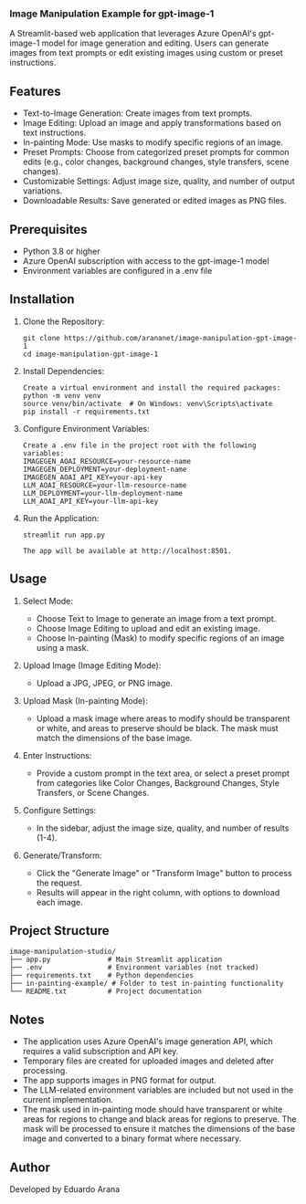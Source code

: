 ### Image Manipulation Example for gpt-image-1

A Streamlit-based web application that leverages Azure OpenAI's gpt-image-1 model for image generation and editing. Users can generate images from text prompts or edit existing images using custom or preset instructions.

## Features

- Text-to-Image Generation: Create images from text prompts.
- Image Editing: Upload an image and apply transformations based on text instructions.
- In-painting Mode: Use masks to modify specific regions of an image.
- Preset Prompts: Choose from categorized preset prompts for common edits (e.g., color changes, background changes, style transfers, scene changes).
- Customizable Settings: Adjust image size, quality, and number of output variations.
- Downloadable Results: Save generated or edited images as PNG files.

## Prerequisites

- Python 3.8 or higher
- Azure OpenAI subscription with access to the gpt-image-1 model
- Environment variables are configured in a .env file

## Installation

1. Clone the Repository:
   ```
   git clone https://github.com/arananet/image-manipulation-gpt-image-1
   cd image-manipulation-gpt-image-1
   ```

3. Install Dependencies:
   ```
   Create a virtual environment and install the required packages:
   python -m venv venv
   source venv/bin/activate  # On Windows: venv\Scripts\activate
   pip install -r requirements.txt

   ```

5. Configure Environment Variables:
   ```
   Create a .env file in the project root with the following variables:
   IMAGEGEN_AOAI_RESOURCE=your-resource-name
   IMAGEGEN_DEPLOYMENT=your-deployment-name
   IMAGEGEN_AOAI_API_KEY=your-api-key
   LLM_AOAI_RESOURCE=your-llm-resource-name
   LLM_DEPLOYMENT=your-llm-deployment-name
   LLM_AOAI_API_KEY=your-llm-api-key
   ```

7. Run the Application:
   ```
   streamlit run app.py

   The app will be available at http://localhost:8501.
   ```

## Usage

1. Select Mode:
   - Choose Text to Image to generate an image from a text prompt.
   - Choose Image Editing to upload and edit an existing image.
   - Choose In-painting (Mask) to modify specific regions of an image using a mask.

2. Upload Image (Image Editing Mode):
   - Upload a JPG, JPEG, or PNG image.
  
3. Upload Mask (In-painting Mode):
   - Upload a mask image where areas to modify should be transparent or white, and areas to preserve should be black. The mask must match the dimensions of the base image.

4. Enter Instructions:
   - Provide a custom prompt in the text area, or select a preset prompt from categories like Color Changes, Background Changes, Style Transfers, or Scene Changes.

5. Configure Settings:
   - In the sidebar, adjust the image size, quality, and number of results (1-4).

6. Generate/Transform:
   - Click the "Generate Image" or "Transform Image" button to process the request.
   - Results will appear in the right column, with options to download each image.

## Project Structure
```
image-manipulation-studio/
├── app.py              # Main Streamlit application
├── .env                # Environment variables (not tracked)
├── requirements.txt    # Python dependencies
├── in-painting-example/ # Folder to test in-painting functionality
└── README.txt          # Project documentation
```

## Notes

- The application uses Azure OpenAI's image generation API, which requires a valid subscription and API key.
- Temporary files are created for uploaded images and deleted after processing.
- The app supports images in PNG format for output.
- The LLM-related environment variables are included but not used in the current implementation.
- The mask used in in-painting mode should have transparent or white areas for regions to change and black areas for regions to preserve. The mask will be processed to ensure it matches the dimensions of the base image and converted to a binary format where necessary.

## Author

Developed by Eduardo Arana
